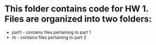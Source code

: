 # This folder contains code for HW 1. Files are organized into two folders:
- part1 - contains files pertaining to part 1
- rb - contains files pertaining to part 2
